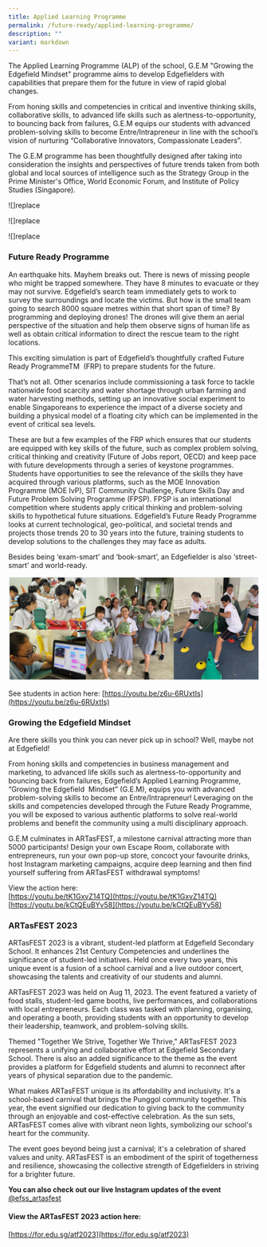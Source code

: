```yaml
---
title: Applied Learning Programme
permalink: /future-ready/applied-learning-programme/
description: ""
variant: markdown
---
```

The Applied Learning Programme (ALP) of the school, G.E.M "Growing the Edgefield Mindset"&nbsp;programme aims to develop Edgefielders with capabilities that prepare them for the future in view of rapid global changes.&nbsp;  
  
From honing skills and competencies in critical and inventive thinking skills, collaborative skills, to advanced life skills such as alertness-to-opportunity, to bouncing back from failures, G.E.M equips our students with advanced problem-solving skills to become Entre/Intrapreneur in line with the school’s vision of nurturing “Collaborative Innovators, Compassionate Leaders”.&nbsp;&nbsp;&nbsp;  
  
The G.E.M programme has been thoughtfully designed after taking into consideration the insights and perspectives of future trends taken from both global and local sources of intelligence such as the Strategy Group in the Prime Minister's Office, World Economic Forum, and Institute of Policy Studies (Singapore).

![]replace

![]replace

![]replace

### Future Ready Programme&nbsp;  

An earthquake hits. Mayhem breaks out. There is news of missing people who might be trapped somewhere. They have 8 minutes to evacuate or they may not survive. Edgefield’s search team immediately gets to work to survey the surroundings and locate the victims. But how is the small team going to search 8000 square metres within that short span of time? By programming and deploying drones! The drones will give them an aerial perspective of the situation and help them observe signs of human life as well as obtain critical information to direct the rescue team to the right locations.&nbsp;

This exciting simulation is part of Edgefield’s thoughtfully crafted Future Ready ProgrammeTM&nbsp; (FRP) to prepare students for the future.

That’s not all. Other scenarios include commissioning a task force to tackle nationwide food scarcity and water shortage through urban farming and water harvesting methods, setting up an innovative social experiment to enable Singaporeans to experience the impact of a diverse society and building a physical model of a floating city which can be implemented in the event of critical sea levels.&nbsp;

These are but a few examples of the FRP which ensures that our students are equipped with key skills of the future, such as complex problem solving, critical thinking and creativity (Future of Jobs report, OECD) and keep pace with future developments through a series of keystone programmes. Students have opportunities to see the relevance of the skills they have acquired through various platforms, such as the MOE Innovation Programme (MOE IvP), SIT Community Challenge, Future Skills Day and Future Problem Solving Programme (FPSP). FPSP is an international competition where students apply critical thinking and problem-solving skills to hypothetical future situations. Edgefield’s Future Ready Programme looks at current technological, geo-political, and societal trends and projects those trends 20 to 30 years into the future, training students to develop solutions to the challenges they may face as adults.&nbsp;

Besides being ‘exam-smart’ and ‘book-smart’, an Edgefielder is also ‘street-smart’ and world-ready.

![](/images/Pic%2003.png)

See students in action here: [https://youtu.be/z6u-6RUxtIs](https://youtu.be/z6u-6RUxtIs)&nbsp;

### Growing the Edgefield Mindset

Are there skills you think you can never pick up in school? Well, maybe not at Edgefield!

From honing skills and competencies in business management and marketing, to advanced life skills such as alertness-to-opportunity and bouncing back from failures, Edgefield’s Applied Learning Programme, “Growing the Edgefield&nbsp; Mindset” (G.E.M), equips you with advanced problem-solving skills to become an Entre/Intrapreneur! Leveraging on the skills and competencies developed through the Future Ready Programme, you will be exposed to various authentic platforms to solve real-world problems and benefit the community using a multi disciplinary approach.

G.E.M culminates in ARTasFEST, a milestone carnival attracting more than 5000 participants! Design your own Escape Room, collaborate with entrepreneurs, run your own pop-up store, concoct your favourite drinks, host Instagram marketing campaigns, acquire deep learning and then find yourself suffering from ARTasFEST withdrawal symptoms!

View the action here: <br>
[https://youtu.be/tK1GxvZ14TQ](https://youtu.be/tK1GxvZ14TQ) <br>
[https://youtu.be/kCtQEuBYv58](https://youtu.be/kCtQEuBYv58)

### ARTasFEST 2023

ARTasFEST 2023 is a vibrant, student-led platform at Edgefield Secondary School. It enhances 21st Century Competencies and underlines the significance of student-led initiatives. Held once every two years, this unique event is a fusion of a school carnival and a live outdoor concert, showcasing the talents and creativity of our students and alumni.

ARTasFEST 2023 was held on Aug 11, 2023. The event featured a variety of food stalls, student-led game booths, live performances, and collaborations with local entrepreneurs. Each class was tasked with planning, organising, and operating a booth, providing students with an opportunity to develop their leadership, teamwork, and problem-solving skills. 

Themed "Together We Strive, Together We Thrive," ARTasFEST 2023 represents a unifying and collaborative effort at Edgefield Secondary School. There is also an added significance to the theme as the event provides a platform for Edgefield students and alumni to reconnect after years of physical separation due to the pandemic.

What makes ARTasFEST unique is its affordability and inclusivity. It's a school-based carnival that brings the Punggol community together. This year, the event signified our dedication to giving back to the community through an enjoyable and cost-effective celebration. As the sun sets, ARTasFEST comes alive with vibrant neon lights, symbolizing our school's heart for the community.

The event goes beyond being just a carnival; it's a celebration of shared values and unity. ARTasFEST is an embodiment of the spirit of togetherness and resilience, showcasing the collective strength of Edgefielders in striving for a brighter future.

**You can also check out our live Instagram updates of the event**
[@efss_artasfest](instagram.com/efss_artasfest)

#### View the ARTasFEST 2023 action here:
[https://for.edu.sg/atf2023](https://for.edu.sg/atf2023)
